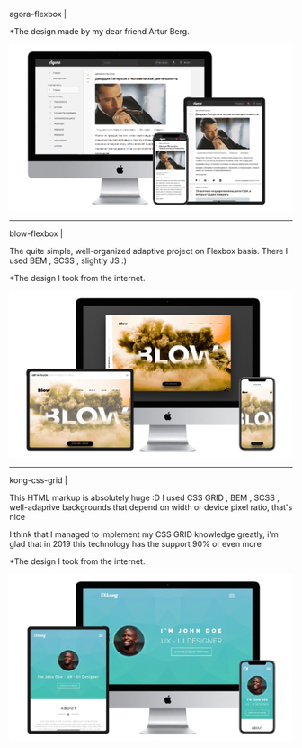 agora-flexbox |

*The design made by my dear friend Artur Berg. 

![Screenshot](agora-flexbox.jpg)

---------------------

blow-flexbox |

The quite simple, well-organized adaptive project on Flexbox basis. There I used BEM , SCSS , slightly JS :) 

*The design I took from the internet. 

![Screenshot](blow-flexbox.jpg)

---------------------

kong-css-grid |

This HTML markup is absolutely huge :D I used CSS GRID , BEM , SCSS , well-adaprive backgrounds that depend on width or device pixel ratio, that's nice

I think that I managed to implement my CSS GRID knowledge greatly, i'm glad that in 2019 this technology has the support 90% or even more

*The design I took from the internet.

![Screenshot](kong-css-grid.jpg)



